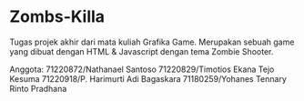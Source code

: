 # Zombs-Killa
Tugas projek akhir dari mata kuliah Grafika Game. Merupakan sebuah game yang dibuat dengan HTML &amp; Javascript dengan tema Zombie Shooter.

Anggota:
71220872/Nathanael Santoso
71220829/Timotios Ekana Tejo Kesuma
71220918/P. Harimurti Adi Bagaskara
71180259/Yohanes Tennary Rinto Pradhana
